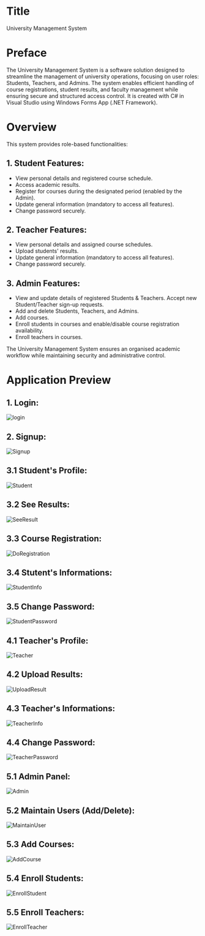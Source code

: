 # Title
University Management System


# Preface
The University Management System is a software solution designed to streamline the management of university operations, focusing on user roles: Students, Teachers, and Admins. The system enables efficient handling of course registrations, student results, and faculty management while ensuring secure and structured access control. It is created with C# in Visual Studio using Windows Forms App (.NET Framework).


# Overview
This system provides role-based functionalities:

## 1. Student Features:
- View personal details and registered course schedule.
- Access academic results.
- Register for courses during the designated period (enabled by the Admin).
- Update general information (mandatory to access all features).
- Change password securely.

## 2. Teacher Features:
- View personal details and assigned course schedules.
- Upload students' results.
- Update general information (mandatory to access all features).
- Change password securely.

## 3. Admin Features:
- View and update details of registered Students & Teachers. Accept new Student/Teacher sign-up requests.
- Add and delete Students, Teachers, and Admins.
- Add courses.
- Enroll students in courses and enable/disable course registration availability.
- Enroll teachers in courses.

The University Management System ensures an organised academic workflow while maintaining security and administrative control.



# Application Preview
## 1. Login:
![login](https://github.com/user-attachments/assets/12d071bf-f154-458e-a3b4-99b2f3dce8a4)


## 2. Signup:
![Signup](https://github.com/user-attachments/assets/be4bbaa2-ba43-4c58-9722-9cbfa2b99866)


## 3.1 Student's Profile:
![Student](https://github.com/user-attachments/assets/2aeed83d-1154-44a5-86a1-0e1af9f874f2)


## 3.2 See Results:
![SeeResult](https://github.com/user-attachments/assets/55eb759c-34ad-4f66-9aef-dbee3d053b12)


## 3.3 Course Registration:
![DoRegistration](https://github.com/user-attachments/assets/f55f1cb0-0b03-4f52-98d9-56832698ea6f)


## 3.4 Stutent's Informations:
![StudentInfo](https://github.com/user-attachments/assets/1ba6fca4-4722-42a9-a2e5-c8d5763b266c)


## 3.5 Change Password:
![StudentPassword](https://github.com/user-attachments/assets/4df8aa5f-07e8-4310-a53d-9df8cafb116b)


## 4.1 Teacher's Profile:
![Teacher](https://github.com/user-attachments/assets/2617cc9e-2ede-4fdd-ac1a-ff47eb229e34)


## 4.2 Upload Results:
![UploadResult](https://github.com/user-attachments/assets/ce3682e1-6392-43df-87fb-296d5da1ee58)


## 4.3 Teacher's Informations:
![TeacherInfo](https://github.com/user-attachments/assets/4ccbb683-e1c3-4ce3-9fc6-ed8339f8991a)


## 4.4 Change Password:
![TeacherPassword](https://github.com/user-attachments/assets/9d17d91c-bb97-410b-bc88-b717351ab845)


## 5.1 Admin Panel:
![Admin](https://github.com/user-attachments/assets/1c92322b-1d2a-454f-9945-1d71ebfd7511)


## 5.2 Maintain Users (Add/Delete):
![MaintainUser](https://github.com/user-attachments/assets/1e89f00e-5d4e-4b32-92f5-a22688b499ee)


## 5.3 Add Courses:
![AddCourse](https://github.com/user-attachments/assets/4deaf373-18a4-4edf-926f-3ceb8811c492)


## 5.4 Enroll Students:
![EnrollStudent](https://github.com/user-attachments/assets/7c6d9eb2-650b-4bfe-a31b-71c5a868679f)


## 5.5 Enroll Teachers:
![EnrollTeacher](https://github.com/user-attachments/assets/b207b2a6-3804-406f-91ad-b8fecb049bb1)
